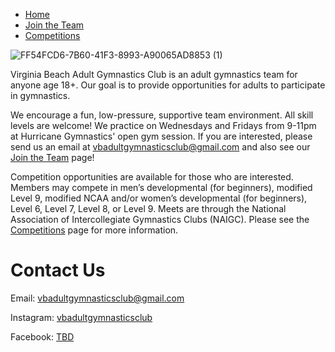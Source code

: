- [Home](https://vbadultgymnasticsclub.github.io)
- [Join the Team](https://vbadultgymnasticsclub.github.io/join-the-team)
- [Competitions](https://vbadultgymnasticsclub.github.io/competitions)

![FF54FCD6-7B60-41F3-8993-A90065AD8853 (1)](https://user-images.githubusercontent.com/108369432/180617739-968e173c-7bb4-4aaf-9256-3db3ecc70489.JPG)


Virginia Beach Adult Gymnastics Club is an adult gymnastics team for anyone age 18+.   Our goal is to provide opportunities for adults to participate in gymnastics.

We encourage a fun, low-pressure, supportive team environment.   All skill levels are welcome!  We practice on Wednesdays and Fridays from 9-11pm at Hurricane Gymnastics' open gym session. If you are interested, please send us an email at [vbadultgymnasticsclub@gmail.com](mailto:vbadultgymnasticsclub@gmail.com) and also see our [Join the Team](https://vbadultgymnasticsclub.github.io/join-the-team) page!

Competition opportunities are available for those who are interested.  Members may compete in men’s developmental (for beginners), modified Level 9,  modified NCAA and/or women’s developmental (for beginners), Level 6, Level 7, Level 8, or Level 9.   Meets are through the National Association of Intercollegiate Gymnastics Clubs (NAIGC). Please see the [Competitions](https://vbadultgymnasticsclub.github.io/competitions) page for more information.

# Contact Us
Email: [vbadultgymnasticsclub@gmail.com](mailto:vbadultgymnasticsclub@gmail.com)

Instagram: [vbadultgymnasticsclub](https://www.instagram.com/vbadultgymnasticsclub/)

Facebook: [TBD]()

